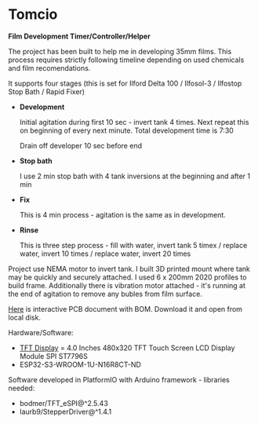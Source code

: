 # Tomcio
**Film Development Timer/Controller/Helper**

The project has been built to help me in developing 35mm films. This process requires strictly following timeline depending on used chemicals and film recomendations.

It supports four stages (this is set for Ilford Delta 100 / Ilfosol-3 / Ilfostop Stop Bath / Rapid Fixer)

* **Development**

  Initial agitation during first 10 sec - invert tank 4 times. Next repeat this on beginning of every next minute. Total development time is 7:30

  Drain off developer 10 sec before end

* **Stop bath**

  I use 2 min stop bath with 4 tank inversions at the beginning and after 1 min

* **Fix**

  This is 4 min process - agitation is the same as in development.

* **Rinse**

  This is three step process - fill with water, invert tank 5 timex / replace water, invert 10 times / replace water, invert 20 times

Project use NEMA motor to invert tank. I built 3D printed mount where tank may be quickly and securely attached. I used 6 x 200mm 2020 profiles to build frame. Additionally there is vibration motor attached - it's running at the end of agitation to remove any bubles from film surface.

<a href="https://github.com/TechLabGH/Tomcio/blob/main/PCB/PCB%20design.html" target="blank">Here</a> is interactive PCB document with BOM. Download it and open from local disk.

Hardware/Software:
* <a href="https://www.amazon.com/dp/B0CKRJ81B5" target="blank">TFT Display</a> = 4.0 Inches 480x320 TFT Touch Screen LCD Display Module SPI ST7796S
* ESP32-S3-WROOM-1U-N16R8CT-ND

Software developed in PlatformIO with Arduino framework - libraries needed:
* bodmer/TFT_eSPI@^2.5.43
* laurb9/StepperDriver@^1.4.1

